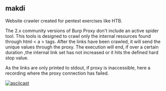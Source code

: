 ## makdi

Website crawler created for pentest exercises like HTB. 

The 2.x community versions of Burp Proxy don't include an active spider tool. This tools is designed to crawl only the internal resources found through html <  a > tags. After the links have been crawled, it will send the unique values through the proxy. The execution will end, if over a certain duration ,the internal link set has not increased or it hits the defined hard stop value.

As the links are only printed to stdout, if proxy is inaccessible, here a recording where the proxy connection has failed. 

[![asciicast](https://asciinema.org/a/RNgdvIlycQdPQzqIiTzJ7XQK7.svg)](https://asciinema.org/a/RNgdvIlycQdPQzqIiTzJ7XQK7)
